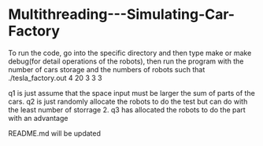 # Multithreading---Simulating-Car-Factory

To run the code, go into the specific directory and then type make or make debug(for detail operations of the robots), then run the program with the number of cars storage and the numbers of robots
such that ./tesla_factory.out 4 20 3 3 3

q1 is just assume that the space input must be larger the sum of parts of the cars. 
q2 is just randomly allocate the robots to do the test but can do with the least number of storrage 2. 
q3 has allocated the robots to do the part with an advantage 

README.md will be updated

